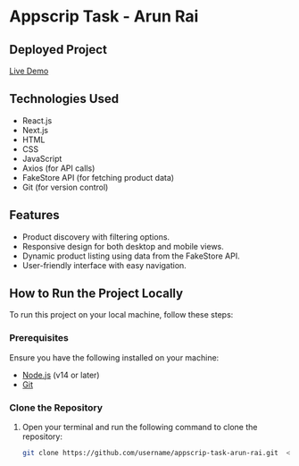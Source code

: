 # Appscrip Task - Arun Rai

## Deployed Project

[Live Demo](http://link-to-your-deployed-project) <!-- Replace with your deployed project link -->

## Technologies Used

- React.js
- Next.js
- HTML
- CSS
- JavaScript
- Axios (for API calls)
- FakeStore API (for fetching product data)
- Git (for version control)

## Features

- Product discovery with filtering options.
- Responsive design for both desktop and mobile views.
- Dynamic product listing using data from the FakeStore API.
- User-friendly interface with easy navigation.

## How to Run the Project Locally

To run this project on your local machine, follow these steps:

### Prerequisites

Ensure you have the following installed on your machine:

- [Node.js](https://nodejs.org/) (v14 or later)
- [Git](https://git-scm.com/)

### Clone the Repository

1. Open your terminal and run the following command to clone the repository:

   ```bash
   git clone https://github.com/username/appscrip-task-arun-rai.git  <!-- Replace with your GitHub repository URL -->
   ```
